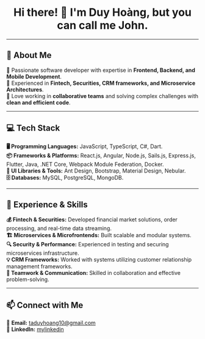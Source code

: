 <h1 align="center">Hi there! 👋 I'm Duy Hoàng, but you can call me John.</h1>

---

## 🚀 About Me  
🔹 Passionate software developer with expertise in **Frontend, Backend, and Mobile Development**.  
🔹 Experienced in **Fintech, Securities, CRM frameworks, and Microservice Architectures**.  
🔹 Love working in **collaborative teams** and solving complex challenges with **clean and efficient code**.  

---

## 💻 Tech Stack  

**🖥 Programming Languages:** JavaScript, TypeScript, C#, Dart.  
**📦 Frameworks & Platforms:** React.js, Angular, Node.js, Sails.js, Express.js, Flutter, Java, .NET Core, Webpack Module Federation, Docker.  
**🎨 UI Libraries & Tools:** Ant Design, Bootstrap, Material Design, Nebular.  
**🗄️ Databases:** MySQL, PostgreSQL, MongoDB.  

---

## 🌟 Experience & Skills  

**💰 Fintech & Securities:** Developed financial market solutions, order processing, and real-time data streaming.  
**🏗 Microservices & Microfrontends:** Built scalable and modular systems.  
**🔍 Security & Performance:** Experienced in testing and securing microservices infrastructure.  
**💡 CRM Frameworks:** Worked with systems utilizing customer relationship management frameworks.  
**🤝 Teamwork & Communication:** Skilled in collaboration and effective problem-solving.  

---

## 📫 Connect with Me  
📧 **Email:** [taduyhoang10@gmail.com](mailto:taduyhoang10@gmail.com)  
🔗 **LinkedIn:** [mylinkedin](https://www.linkedin.com/in/ta-duy-hoang-1963b827a/)  

